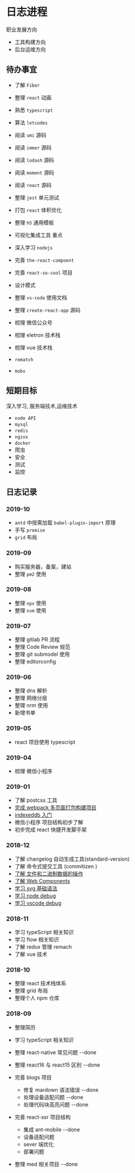# 日志进程

职业发展方向

- 工具构建方向
- 后台运维方向

## 待办事宜

- 了解 `Fiber`
- 整理 `react` 动画
- 熟悉 `typescript`
- 算法 `letcodes`
- 阅读 `umi` 源码
- 阅读 `immer` 源码
- 阅读 `lodash` 源码
- 阅读 `moment` 源码
- 阅读 `react` 源码
- 整理 `jest` 单元测试
- 打包 `react` 体积优化
- 整理 `h5` 通用模板
- 可视化集成工具 重点

- 深入学习 `nodejs`
- 完善 `the-react-compoent`
- 完善 `react-so-cool` 项目

- 设计模式
- 整理 `vs-code` 使用文档
- 整理 `create-react-app` 源码
- 梳理 微信公众号
- 梳理 eletron 技术栈
- 梳理 vue 技术栈

- `rematch`
- `mobx`

## 短期目标

深入学习, 服务端技术,运维技术

- `node API`
- `mysql`
- `redis`
- `nginx`
- `docker`
- 爬虫
- 安全
- 测试
- 监控

## 日志记录

### 2019-10

- `antd` 中按需加载 `babel-plugin-import` 原理
- 手写 `promise`
- `grid` 布局

### 2019-09

- 购买服务器，备案，建站
- 整理 `pm2` 使用

### 2019-08

- 整理 `npx` 使用
- 整理 `nvm` 使用

### 2019-07

- 整理 gitlab PR 流程
- 整理 Code Review 规范
- 整理 git submodel 使用
- 整理 editorconfig

### 2019-06

- 整理 dns 解析
- 整理 网络分层
- 整理 nrm 使用
- 新增书单

### 2019-05

- react 项目使用 typescript

### 2019-04

- 梳理 微信小程序

### 2019-01

- 了解 postcss 工具
- [完成 webpack 多页面打包构建项目](https://github.com/oh-oh-oh/multiple-page-boilerplate)
- [indexeddb 入门](http://www.ruanyifeng.com/blog/2018/07/indexeddb.html)
- 微信小程序 项目结构初步了解
- 初步完成 react 快捷开发脚手架

### 2018-12

- 了解 changelog 自动生成工具(standard-version)
- 了解 命令式提交工具 (commitizen )
- [了解 文件和二进制数据的操作](http://javascript.ruanyifeng.com/htmlapi/file.html)
- [了解 Web Components](http://javascript.ruanyifeng.com/htmlapi/webcomponents.html)
- [学习 svg 基础语法](http://javascript.ruanyifeng.com/htmlapi/svg.html)
- [学习 node debug](http://www.ruanyifeng.com/blog/2018/03/node-debugger.html)
- [学习 vscode debug](https://code.visualstudio.com/docs/nodejs/nodejs-debugging)

### 2018-11

- 学习 typeScript 相关知识
- 学习 flow 相关知识
- 了解 redux 管理 remach
- 了解 vue 技术

### 2018-10

- 整理 react 技术栈体系
- 整理 grid 布局
- 整理个人 npm 仓库

### 2018-09

- 整理简历
- 学习 typeScript 相关知识
- 整理 react-native 常见问题 --done
- 整理 react16 与 react15 区别 --done
- 完善 blogs 项目

  - 修复 mardown 语法错误 --done
  - 处理设备适配问题 --done
  - 处理代码块高亮问题 --done

- 完善 react-ssr 项目结构

  - 集成 ant-mobile --done
  - 设备适配问题
  - sever 端优化
  - 部署问题

- 整理 med 相关项目 --done
